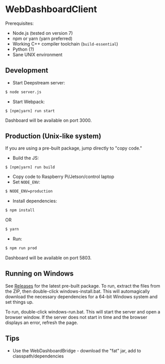 WebDashboardClient
===

Prerequisites:
* Node.js (tested on version 7)
* npm or yarn (yarn preferred)
* Working C++ compiler toolchain (`build-essential`)
* Python (?)
* Sane UNIX environment

## Development
- Start Deepstream server:
```bash
$ node server.js
```
- Start Webpack:
```
$ [npm|yarn] run start
```

Dashboard will be available on port 3000.

## Production (Unix-like system)
If you are using a pre-built package, jump directly to "copy code."

- Build the JS:
```
$ [npm|yarn] run build
```
- Copy code to Raspberry Pi/Jetson/control laptop
- Set `NODE_ENV`:
```bash
$ NODE_ENV=production
```
- Install dependencies:
```bash
$ npm install
```
OR
```bash
$ yarn
```
- Run:
```bash
$ npm run prod
```

Dashboard will be available on port 5803.

## Running on Windows
See [Releases](https://github.com/Stormgears-FRC-5422/WebDashboardClient/releases) for the latest pre-built package. To run, extract the files from the ZIP, then double-click windows-install.bat. This will automagically download the necessary dependencies for a 64-bit Windows system and set things up.

To run, double-click windows-run.bat. This will start the server and open a browser window. If the server does not start in time and the browser displays an error, refresh the page.

## Tips
- Use the WebDashboardBridge - download the "fat" jar, add to classpath/dependencies